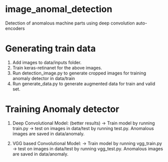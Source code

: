 # image_anomal_detection
Detection of anomalous machine parts using deep convolution auto-encoders

# Generating train data
1) Add images to data/inputs folder.
2) Train keras-retinanet for the above images.
3) Run detection_image.py to generate cropped images for training anomaly detector in data/train
4) Run generate_data.py to generate augmented data for train and valid set.

# Training Anomaly detector
1) Deep Convolutional Model: (better results)
-> Train model by running train.py
-> test on images in data/test by running test.py. Anomalous images are saved in data/anomaly.

2) VGG based Convolutional Model:
-> Train model by running vgg_train.py
-> test on images in data/test by running vgg_test.py. Anomalous images are saved in data/anomaly.